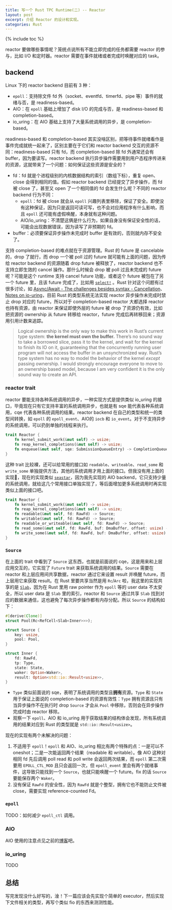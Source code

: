 ```yaml
---
title: 写一个 Rust TPC Runtime(二) -- Reactor
layout: post
excerpt: 介绍 Reactor 的设计和实现。
categories: Rust
---
```


{% include toc %}

reactor 要做哪些事情呢？笼统点说所有不能立即完成的任务都需要 reactor 的参与，比如 I/O 和定时器。reactor 需要在事件就绪或者完成时唤醒对应的 task。

## backend

Linux 下的 reactor backend 目前有 3 种：

- `epoll`：支持除文件 fd 外（socket、eventfd、timerfd、pipe 等）事件的就绪与否，是 readiness-based。
- AIO：在 `epoll` 基础上增加了 disk I/O 的完成与否，是 readiness-based 和 completion-based。
- io_uring：在 AIO 基础上支持了大量系统调用的异步，是 completion-based。

readiness-based 和 completion-based 其实没啥区别，把等待事件就绪看作是事件完成就统一起来了，区别主要在于它们和 reactor backend 交互的资源不同：readiness-based 只有 fd，而 completion-based 除 fd 外通常还会有 buffer，因为要读写。reactor backend 执行异步操作需要用到用户态程序传进来的资源，这就带来了一个问题：如何保证这些资源是安全的？ 

- fd：fd 就是个进程级别的内核数据结构的索引（数组下标），重复 open、close 会得到相同的值。假如 reactor backend 已经提交了异步操作，而 fd 被 close 了，甚至又 open 了一个相同值的 fd 会发生什么呢？不同的 reactor backend 行为不同：
  - `epoll`：fd 被 close 就会从 `epoll` 兴趣列表里移除，保证了安全。即使没有这种保证，因为只是返回可读可写，也不会对应用程序有什么影响，而且 `epoll` 还可能有虚假唤醒，本身就有这种问题。
  - AIO/io_uring：不清楚这俩是什么行为，如果自身没有保证安全性的话，可能会出现数据错误，因为读写了非预期的 fd。
- buffer：必须要保证异步操作未完成时 buffer 是有效的，否则就内存不安全了。

支持 completion-based 的难点就在于资源管理。Rust 的 future 是 cancelable 的，drop 了就行，而 drop 一个被 poll 过的 future 就可能有上面的问题，因为传给 reactor backend 的资源随着 drop future 被释放了，reactor backend 也不支持立即生效的 cancel 操作。那什么时候会 drop 被 poll 过且未完成的 future 呢？可能是这个 runtime 支持 cancel future 功能，或者这个 future 被包在了另一个 future 里，且该 future 完成了，比如用 [`select!`](https://docs.rs/futures/0.3.6/futures/macro.select.html) 。Rust 针对这个问题有过很多讨论，如 [Async/Await - The challenges besides syntax - Cancellation](https://gist.github.com/Matthias247/ffc0f189742abf6aa41a226fe07398a8)、[Notes on io-uring](https://without.boats/blog/io-uring/)，目前 Rust 的类型系统无法实现 reactor 异步操作未完成时禁止 drop 对应的 future，所以对于 completion-based reactor 大都选择 reactor 也持有资源，由 reactor 来保证即使外层的 future 被 drop 了资源仍有效，比如把资源的 ownership 从 future 转移给 reactor，future 完成后再转移回来；资源用引用计数来追踪。

> Logical ownership is the only way to make this work in Rust’s current type system: **the kernel must own the buffer.** There’s no sound way to take a borrowed slice, pass it to the kernel, and wait for the kernel to finish its IO on it, guaranteeing that the concurrently running user program will not access the buffer in an unsynchronized way. Rust’s type system has no way to model the behavior of the kernel *except* passing ownership. I would strongly encourage everyone to move to an ownership based model, because I am very confident it is the only sound way to create an API.

### reactor trait

reactor 要能支持各种系统调用的异步，一种实现方式是提供类似 io_uring 的接口，毕竟现在只有它支持丰富的系统调用异步，也就是有 sqe 能代表各种系统调用，cqe 代表各种系统调用的结果。reactor backend 在自己的类型和统一的类型间转换，如 `epoll` 的 `epoll_event`、AIO的 `iocb` 和 `io_event`。对于不支持异步的系统调用，可以扔到单独的线程来执行。

```rust
trait Reactor {
    fn kernel_submit_work(&mut self) -> usize;
    fn reap_kernel_completions(&mut self) -> usize;
    fn enqueue(&mut self, sqe: SubmissionQueueEntry) -> CompletionQueueEntry;
}
```

这种 trait 比较裸，还可以给常用的接口如 `readable`、`writeable`、`read_some` 和 `write_some` 单独提供方法，其他的系统调用才用上面的接口。但我没有用上面的实现🤣，现在的实现类似 [`seastar`](https://github.com/scylladb/seastar/blob/7a039e7dc8e2d9407603d9b9030423442ea3ce10/src/core/reactor_backend.hh#L168-L215)，因为我先实现的 AIO backend，它只支持少量的系统调用，就给这几个常用接口单独实现了，等后面增加更多系统调用时再实现类似上面的接口吧。

```rust
trait Reactor {
    fn kernel_submit_work(&mut self) -> usize;
    fn reap_kernel_completions(&mut self) -> usize;
    fn readable(&mut self, fd: RawFd) -> Source;
    fn writable(&mut self, fd: RawFd) -> Source;
    fn readable_or_writeable(&mut self, fd: RawFd) -> Source;
    fn read_some(&mut self, fd: RawFd, buf: DmaBuffer, offset: usize) -> Source;
    fn write_some(&mut self, fd: RawFd, buf: DmaBuffer, offset: usize) -> Source;
}
```

### `Source`

在上面的 trait 中看到了 `Source` 这东西，也就是前面说的 cqe，这是用来和上层应用交互的，它实现了 `Future` trait 来获取系统调用的结果。`Source` 需要在 reactor 和上层应用间共享数据，reactor 通过它来设置 result 并唤醒 future，而上层用它来获取 result。在 Rust 里要共享当然是用 `Rc`/`Arc` 啦，我这里的实现共享的是 [`Slab`](https://docs.rs/slab/latest/slab/)，因为在 Rust 里用 raw pointer 作为 `epoll` 等的 user data 不太安全，所以 user data 是 `Slab` 里的索引，reactor 和 `Source` 通过共享 `Slab` 找到对应的数据来通信，这也避免了每次异步操作都有内存分配。所以 `Source` 的结构如下：

```rust
#[derive(Clone)]
struct Pool(Rc<RefCell<Slab<Inner>>>);

struct Source {
    key: usize,
    pool: Pool,
}

struct Inner {
    fd: RawFd,
    tp: Type,
    state: State,
    waker: Option<Waker>,
    result: Option<std::io::Result<usize>>,
}
```

- `Type` 类似前面说的 sqe，表明了系统调用的类型且**拥有**资源。`Type` 和 `State` 用于保证上面说的 completion-based 的资源有效性：`Type` 拥有资源且只有当异步操作不在执行时 drop `Source` 才会从 `Pool` 中移除，否则会在异步操作完成时由 reactor 移除。
- 观察一下 `epoll`、AIO 和 io_uring 用于获取结果的结构体会发现，所有系统调用的结果对应到 Rust 的类型就是 `std::io::Result<usize>`。

现在的实现有两个未解决的问题：

1. 不适用于 `epoll`！`epoll` 和 AIO、io_uring 相比有两个特殊的点：一是可以不 oneshot；二是一次能返回两个结果（readable 和 writable）。像 AIO 这种对相同 fd 先后调用 poll read 和 poll write 会返回两次结果，而 `epoll` 第二次需要用 `EPOLL_CTL_MOD` 且只会返回一次，但 `epoll_event` 里会有两个就绪事件，这导致只能找到一个 `Source`，也就只能唤醒一个 future。fix 的话 `Source` 要能保存两个 `Waker`。
2. 没有保证 `RawFd` 的安全性，因为 `RawFd` 就是个整型，拥有它也不能防止文件被 close，需要实现 reference-counted Fd。

### `epoll`

TODO：如何减少 `epoll_ctl` 调用。

### AIO

AIO 使用的注意点见之前的[博客](/scylladb/disk-io/)吧。

### io_uring

TODO

## 总结

写完发现没什么好写的，淦！下一篇应该会先实现个简单的 executor，然后实现下文件相关的类型，再写个类似 fio 的东西来测测性能。